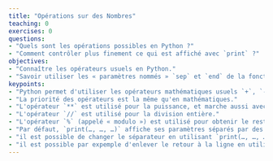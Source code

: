 ```yaml
---
title: "Opérations sur des Nombres"
teaching: 0
exercises: 0
questions:
- "Quels sont les opérations possibles en Python ?"
- "Comment contrôler plus finement ce qui est affiché avec `print` ?"
objectives:
- "Connaître les opérateurs usuels en Python."
- "Savoir utiliser les « paramètres nommés » `sep` et `end` de la fonction `print(...)`."
keypoints:
- "Python permet d'utiliser les opérateurs mathématiques usuels `+`, `-`, `*` (une étoile pour multiplication) et `/`."
- "La priorité des opérateurs est la même qu'en mathématiques."
- "L'opérateur `**` est utilisé pour la puissance, et marche aussi avec des puissances non-entières."
- "L'opérateur `//` est utilisé pour la division entière."
- "L'opérateur `%` (appelé « modulo ») est utilisé pour obtenir le reste de la division entière."
- "Par défaut, `print(…, …, …)` affiche ses paramètres séparés par des espaces, et ensuite une fin de ligne."
- "il est possible de changer le séparateur en utilisant `print(…, …, …, sep=' et ')` (pour utiliser ` et ` comme séparateur)."
- "il est possible par expemple d'enlever le retour à la ligne en utilisant `print(…, …, …, end='')` (chaîne vide pour `end`)."
---
```


